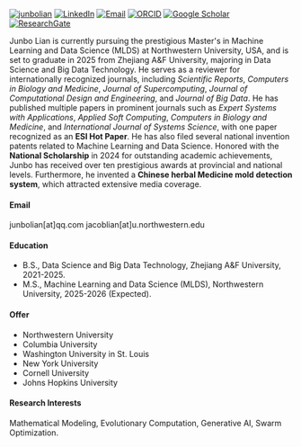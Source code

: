 [![junbolian](https://img.shields.io/badge/junbolian-github-blue?logo=github)](https://github.com/junbolian)
[![LinkedIn](https://img.shields.io/badge/-LinkedIn-blue?logo=linkedin&logoColor=white)](https://www.linkedin.com/in/junbo-lian-67a163358)
[![Email](https://img.shields.io/badge/Email-jacoblian@u.northwestern.edu-blue)](mailto:jacoblian@u.northwestern.edu)
[![ORCID](https://img.shields.io/badge/ORCID-0000--0001--7602--0022-brightgreen?logo=orcid&logoColor=white)](https://orcid.org/0000-0001-7602-0022)
[![Google Scholar](https://img.shields.io/badge/Google%20Scholar-Profile-blue?logo=google-scholar&logoColor=white)](https://scholar.google.co.uk/citations?user=swfyyjkAAAAJ&hl)
[![ResearchGate](https://img.shields.io/badge/ResearchGate-Profile-00CCBB?logo=researchgate&logoColor=white)](https://www.researchgate.net/profile/Junbo-Lian-2)


Junbo Lian is currently pursuing the prestigious Master's in Machine Learning and Data Science (MLDS) at Northwestern University, USA, and is set to graduate in 2025 from Zhejiang A&F University, majoring in Data Science and Big Data Technology. He serves as a reviewer for internationally recognized journals, including *Scientific Reports*, *Computers in Biology and Medicine*, *Journal of Supercomputing*, *Journal of Computational Design and Engineering*, and *Journal of Big Data*. He has published multiple papers in prominent journals such as *Expert Systems with Applications*, *Applied Soft Computing*, *Computers in Biology and Medicine*, and *International Journal of Systems Science*, with one paper recognized as an **ESI Hot Paper**. He has also filed several national invention patents related to Machine Learning and Data Science. Honored with the **National Scholarship** in 2024 for outstanding academic achievements, Junbo has received over ten prestigious awards at provincial and national levels. Furthermore, he invented a **Chinese herbal Medicine mold detection system**, which attracted extensive media coverage.

#### Email
junbolian[at]qq.com
jacoblian[at]u.northwestern.edu

#### Education
- B.S., Data Science and Big Data Technology, Zhejiang A&F University, 2021-2025.
- M.S., Machine Learning and Data Science (MLDS), Northwestern University, 2025-2026 (Expected).

#### Offer
- Northwestern University
- Columbia University
- Washington University in St. Louis
- New York University
- Cornell University
- Johns Hopkins University

#### Research Interests
Mathematical Modeling, Evolutionary Computation, Generative AI, Swarm Optimization.

